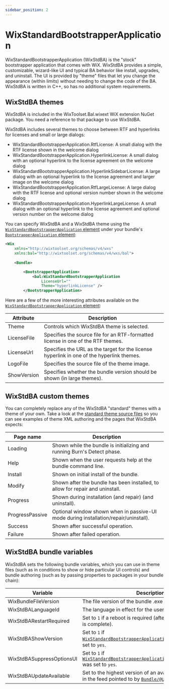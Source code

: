 ```yaml
---
sidebar_position: 2
---
```


# WixStandardBootstrapperApplication

WixStandardBootstrapperApplication (WixStdBA) is the "stock" bootstrapper application that comes with WiX. WixStdBA provides a simple, customizable, wizard-like UI and typical BA behavior like install, upgrades, and uninstall. The UI is provided by "theme" files that let you change the appearance (within limits) without needing to change the code of the BA. WixStdBA is written in C++, so has no additional system requirements.


## WixStdBA themes

WixStdBA is included in the WixToolset.Bal.wixext WiX extension NuGet package. You need a reference to that package to use WixStdBA.

WixStdBA includes several themes to choose between RTF and hyperlinks for licenses and small or large dialogs:

- WixStandardBootstrapperApplication.RtfLicense: A small dialog with the RTF license shown in the welcome dialog 
- WixStandardBootstrapperApplication.HyperlinkLicense: A small dialog with an optional hyperlink to the license agreement on the welcome dialog
- WixStandardBootstrapperApplication.HyperlinkSidebarLicense: A large dialog with an optional hyperlink to the license agreement and larger image on the welcome dialog
- WixStandardBootstrapperApplication.RtfLargeLicense: A large dialog with the RTF license and optional version number shown in the welcome dialog
- WixStandardBootstrapperApplication.HyperlinkLargeLicense: A small dialog with an optional hyperlink to the license agreement and optional version number on the welcome dialog

You can specify WixStdBA and a WixStdBA theme using the [`WixStandardBootstrapperApplication` element](../schema/bal/wixstandardbootstrapperapplication.md) under your bundle's [`BootstrapperApplication` element](../schema/wxs/bootstrapperapplication.md):

```xml
<Wix
    xmlns="http://wixtoolset.org/schemas/v4/wxs"
    xmlns:bal="http://wixtoolset.org/schemas/v4/wxs/bal">
    
    <Bundle>

        <BootstrapperApplication>
            <bal:WixStandardBootstrapperApplication
                LicenseUrl=""
                Theme="hyperlinkLicense" />
        </BootstrapperApplication>
```

Here are a few of the more interesting attributes available on the [`WixStandardBootstrapperApplication` element](../schema/bal/wixstandardbootstrapperapplication.md):

| Attribute | Description |
| --------- | ----------- |
| Theme | Controls which WixStdBA theme is selected. |
| LicenseFile | Specifies the source file for an RTF-formatted license in one of the RTF themes. |
| LicenseUrl | Specifies the URL as the target for the license hyperlink in one of the hyperlink themes. |
| LogoFile | Specifies the source file of the theme image. |
| ShowVersion | Specifies whether the bundle version should be shown (in large themes). |


## WixStdBA custom themes

You can completely replace any of the WixStdBA "standard" themes with a theme of your own. Take a look at the [standard theme source files](https://github.com/wixtoolset/wix4/tree/develop/src/ext/Bal/wixstdba/Resources) so you can see examples of theme XML authoring and the pages that WixStdBA expects:

| Page name | Description |
| --------- | ----------- |
| Loading | Shown while the bundle is initializing and running Burn's Detect phase. |
| Help | Shown when the user requests help at the bundle command line. |
| Install | Shown on initial install of the bundle. |
| Modify | Shown after the bundle has been installed, to allow for repair and uninstall. |
| Progress | Shown during installation (and repair) (and uninstall). |
| ProgressPassive | Optional window shown when in passive-UI mode during installation/repair/uninstall). |
| Success | Shown after successful operation. |
| Failure | Shown after failed operation. |


## WixStdBA bundle variables

WixStdBA sets the following bundle variables, which you can use in theme files (such as in conditions to show or hide particular UI controls) and bundle authoring (such as by passing properties to packages in your bundle chain):

| Variable | Description |
| -------- | ----------- |
| WixBundleFileVersion | The file version of the bundle .exe |
| WixStdBALanguageId | The language in effect for the user interface |
| WixStdBARestartRequired | Set to `1` if a reboot is required (after the setup operation is complete). |
| WixStdBAShowVersion | Set to `1` if [`WixStandardBootstrapperApplication/@ShowVersion`](../schema/bal/wixstandardbootstrapperapplication.md) was set to `yes`. |
| WixStdBASuppressOptionsUI | Set to `1` if [`WixStandardBootstrapperApplication/@SuppressOptionsUI`](../schema/bal/wixstandardbootstrapperapplication.md) was set to `yes`. |
| WixStdBAUpdateAvailable | Set to the highest version of an avalable update specified in the feed pointed to by [`Bundle/@UpdateURL`](../schema/wxs/bundle.md). |

